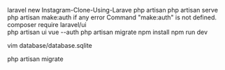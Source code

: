 laravel new Instagram-Clone-Using-Larave
php artisan
php artisan serve 
php artisan make:auth
    if any error   Command "make:auth" is not defined.  
        composer require laravel/ui  
        php artisan ui vue --auth
        php artisan migrate
npm install
npm run dev

vim database/database.sqlite

php artisan migrate